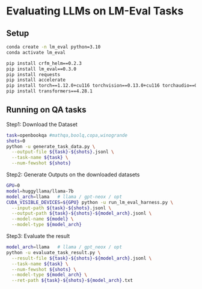 # Evaluating LLMs on LM-Eval Tasks

## Setup

```bash
conda create -n lm_eval python=3.10
conda activate lm_eval

pip install crfm_helm==0.2.3
pip install lm_eval==0.3.0
pip install requests
pip install accelerate
pip install torch==1.12.0+cu116 torchvision==0.13.0+cu116 torchaudio==0.12.0 --extra-index-url https://download.pytorch.org/whl/cu116
pip install transformers==4.28.1
```

## Running on QA tasks

Step1: Download the Dataset
```bash
task=openbookqa #mathqa,boolq,copa,winogrande
shots=0 
python -u generate_task_data.py \
  --output-file ${task}-${shots}.jsonl \
  --task-name ${task} \
  --num-fewshot ${shots}
```

Step2: Generate Outputs on the downloaded datasets 
```bash
GPU=0
model=huggyllama/llama-7b
model_arch=llama   # llama / gpt-neox / opt
CUDA_VISIBLE_DEVICES=${GPU} python -u run_lm_eval_harness.py \
  --input-path ${task}-${shots}.jsonl \
  --output-path ${task}-${shots}-${model_arch}.jsonl \
  --model-name ${model} \
  --model-type ${model_arch}
```

Step3: Evaluate the result
```bash
model_arch=llama   # llama / gpt_neox / opt 
python -u evaluate_task_result.py \
  --result-file ${task}-${shots}-${model_arch}.jsonl \
  --task-name ${task} \
  --num-fewshot ${shots} \
  --model-type ${model_arch} \
  --ret-path ${task}-${shots}-${model_arch}.txt
```